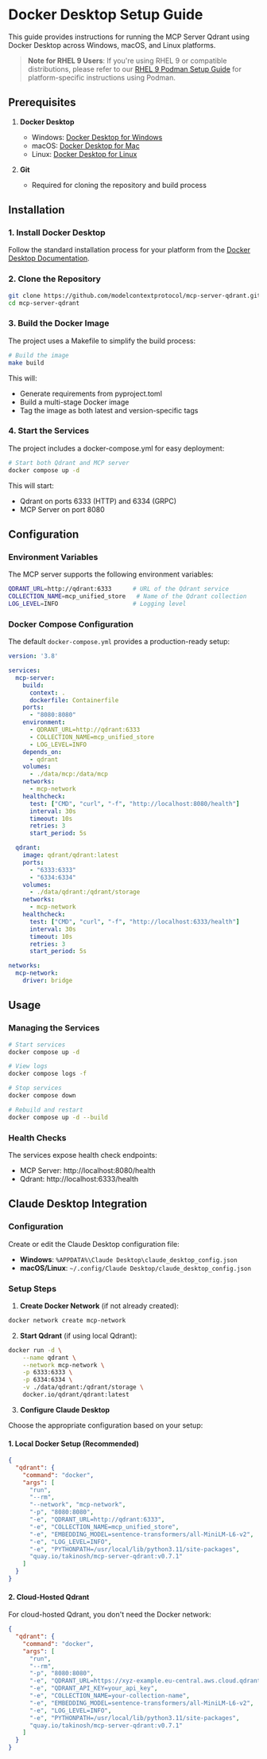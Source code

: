 # Docker Desktop Setup Guide

This guide provides instructions for running the MCP Server Qdrant using Docker Desktop across Windows, macOS, and Linux platforms.

> **Note for RHEL 9 Users**: If you're using RHEL 9 or compatible distributions, please refer to our [RHEL 9 Podman Setup Guide](./rhel-podman-setup.md) for platform-specific instructions using Podman.

## Prerequisites

1. **Docker Desktop**
   - Windows: [Docker Desktop for Windows](https://www.docker.com/products/docker-desktop/)
   - macOS: [Docker Desktop for Mac](https://www.docker.com/products/docker-desktop/)
   - Linux: [Docker Desktop for Linux](https://docs.docker.com/desktop/install/linux-install/)

2. **Git**
   - Required for cloning the repository and build process

## Installation

### 1. Install Docker Desktop

Follow the standard installation process for your platform from the [Docker Desktop Documentation](https://docs.docker.com/desktop/).

### 2. Clone the Repository

```bash
git clone https://github.com/modelcontextprotocol/mcp-server-qdrant.git
cd mcp-server-qdrant
```

### 3. Build the Docker Image

The project uses a Makefile to simplify the build process:

```bash
# Build the image
make build
```

This will:
- Generate requirements from pyproject.toml
- Build a multi-stage Docker image
- Tag the image as both latest and version-specific tags

### 4. Start the Services

The project includes a docker-compose.yml for easy deployment:

```bash
# Start both Qdrant and MCP server
docker compose up -d
```

This will start:
- Qdrant on ports 6333 (HTTP) and 6334 (GRPC)
- MCP Server on port 8080

## Configuration

### Environment Variables

The MCP server supports the following environment variables:

```bash
QDRANT_URL=http://qdrant:6333      # URL of the Qdrant service
COLLECTION_NAME=mcp_unified_store   # Name of the Qdrant collection
LOG_LEVEL=INFO                     # Logging level
```

### Docker Compose Configuration

The default `docker-compose.yml` provides a production-ready setup:

```yaml
version: '3.8'

services:
  mcp-server:
    build:
      context: .
      dockerfile: Containerfile
    ports:
      - "8080:8080"
    environment:
      - QDRANT_URL=http://qdrant:6333
      - COLLECTION_NAME=mcp_unified_store
      - LOG_LEVEL=INFO
    depends_on:
      - qdrant
    volumes:
      - ./data/mcp:/data/mcp
    networks:
      - mcp-network
    healthcheck:
      test: ["CMD", "curl", "-f", "http://localhost:8080/health"]
      interval: 30s
      timeout: 10s
      retries: 3
      start_period: 5s

  qdrant:
    image: qdrant/qdrant:latest
    ports:
      - "6333:6333"
      - "6334:6334"
    volumes:
      - ./data/qdrant:/qdrant/storage
    networks:
      - mcp-network
    healthcheck:
      test: ["CMD", "curl", "-f", "http://localhost:6333/health"]
      interval: 30s
      timeout: 10s
      retries: 3
      start_period: 5s

networks:
  mcp-network:
    driver: bridge
```

## Usage

### Managing the Services

```bash
# Start services
docker compose up -d

# View logs
docker compose logs -f

# Stop services
docker compose down

# Rebuild and restart
docker compose up -d --build
```

### Health Checks

The services expose health check endpoints:

- MCP Server: http://localhost:8080/health
- Qdrant: http://localhost:6333/health

## Claude Desktop Integration

### Configuration

Create or edit the Claude Desktop configuration file:

- **Windows**: `%APPDATA%\Claude Desktop\claude_desktop_config.json`
- **macOS/Linux**: `~/.config/Claude Desktop/claude_desktop_config.json`

### Setup Steps

1. **Create Docker Network** (if not already created):
```bash
docker network create mcp-network
```

2. **Start Qdrant** (if using local Qdrant):
```bash
docker run -d \
    --name qdrant \
    --network mcp-network \
    -p 6333:6333 \
    -p 6334:6334 \
    -v ./data/qdrant:/qdrant/storage \
    docker.io/qdrant/qdrant:latest
```

3. **Configure Claude Desktop**

Choose the appropriate configuration based on your setup:

#### 1. Local Docker Setup (Recommended)

```json
{
  "qdrant": {
    "command": "docker",
    "args": [
      "run",
      "--rm",
      "--network", "mcp-network",
      "-p", "8080:8080",
      "-e", "QDRANT_URL=http://qdrant:6333",
      "-e", "COLLECTION_NAME=mcp_unified_store",
      "-e", "EMBEDDING_MODEL=sentence-transformers/all-MiniLM-L6-v2",
      "-e", "LOG_LEVEL=INFO",
      "-e", "PYTHONPATH=/usr/local/lib/python3.11/site-packages",
      "quay.io/takinosh/mcp-server-qdrant:v0.7.1"
    ]
  }
}
```

#### 2. Cloud-Hosted Qdrant

For cloud-hosted Qdrant, you don't need the Docker network:

```json
{
  "qdrant": {
    "command": "docker",
    "args": [
      "run",
      "--rm",
      "-p", "8080:8080",
      "-e", "QDRANT_URL=https://xyz-example.eu-central.aws.cloud.qdrant.io:6333",
      "-e", "QDRANT_API_KEY=your_api_key",
      "-e", "COLLECTION_NAME=your-collection-name",
      "-e", "EMBEDDING_MODEL=sentence-transformers/all-MiniLM-L6-v2",
      "-e", "LOG_LEVEL=INFO",
      "-e", "PYTHONPATH=/usr/local/lib/python3.11/site-packages",
      "quay.io/takinosh/mcp-server-qdrant:v0.7.1"
    ]
  }
}
```